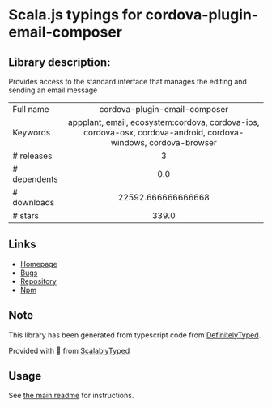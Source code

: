 
# Scala.js typings for cordova-plugin-email-composer


## Library description:
Provides access to the standard interface that manages the editing and sending an email message

|                    |                 |
| ------------------ | :-------------: |
| Full name          | cordova-plugin-email-composer |
| Keywords           | appplant, email, ecosystem:cordova, cordova-ios, cordova-osx, cordova-android, cordova-windows, cordova-browser |
| # releases         | 3 |
| # dependents       | 0.0 |
| # downloads        | 22592.666666666668 |
| # stars            | 339.0 |

## Links
- [Homepage](https://github.com/katzer/cordova-plugin-email-composer#readme)
- [Bugs](https://github.com/katzer/cordova-plugin-email-composer/issues)
- [Repository](https://github.com/katzer/cordova-plugin-email-composer)
- [Npm](https://www.npmjs.com/package/cordova-plugin-email-composer)
    


## Note
This library has been generated from typescript code from [DefinitelyTyped](https://definitelytyped.org).

Provided with :purple_heart: from [ScalablyTyped](https://github.com/oyvindberg/ScalablyTyped)

## Usage
See [the main readme](../../readme.md) for instructions.


